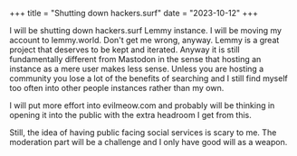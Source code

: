 +++
title = "Shutting down hackers.surf"
date = "2023-10-12"
+++

I will be shutting down hackers.surf Lemmy instance. I will be moving my account to lemmy.world. Don't get me wrong, anyway. Lemmy is a great project that deserves to be kept and iterated. Anyway it is still fundamentally different from Mastodon in the sense that hosting an instance as a mere user makes less sense. Unless you are hosting a community you lose a lot of the benefits of searching and I still find myself too often into other people instances rather than my own.

I will put more effort into evilmeow.com and probably will be thinking in opening it into the public with the extra headroom I get from this.

Still, the idea of having public facing social services is scary to me. The moderation part will be a challenge and I only have good will as a weapon.